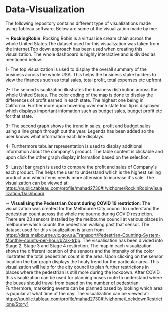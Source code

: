 # Data-Visualization
The following repository contains different type of visualizations made using Tableau software. Below are some of the visualization made by me: 


=> **RockingRobin**: 
Rocking Robin is a virtual ice cream chain across the whole United States.The dataset used for this visualization was taken from the internet.Top down approach has been used when creating this visualization. The whole dashboard is highly interactive and is divided as mentioned below. 

1- The top visualization is used to display the overall summary of the business across the whole USA. This helps the business stake holders to view the finances such as total sales, total profit, total expenses etc  upfront.

2- The second visualization illustrates the business distrbution across the whole United States. The color coding of the map is done to display the differences of profit earned in each state. The highest one being in California. Further more upon hovering over each state tool tip is displayed which displays important infomation such as budget sales, budget profit etc for that state. 

3- The second graph shows the trend in sales, profit and budget sales using a line graph through out the year. Legends has been added so the user knows what information each line displays.

4- Furthermore tabular representation is used to display additional information about the company's product.  The table content is clickable and upon click the other graph display information based on the selection. 

5- Lastyl bar graph is used to compare the profit and sales of Company's each product. The helps the user to understand which is the highest selling product and which items needs more attension to increase it's sale. 
The visualization can be viewed at: https://public.tableau.com/profile/mahad2730#!/vizhome/RockinRobinVisualization/Dashboard

=> **Visualising the Pedestrian Count during COVID 19 restriction**:
The visualization was created for the Melbourne City council to understand the pedestrian count across the whole melbourne during COVID restriction. There are 23 sensors installed by the melbourne council at various places in melbourne which counts the pedestrian walking past that sensor. The dataset used for this visualizaition is taken from https://data.melbourne.vic.gov.au/Transport/Pedestrian-Counting-System-Monthly-counts-per-hour/b2ak-trbp. The visualisation has been divided into Stage 2, Stage 3 and Stage 4 restirction. The map in each visualization shows the different location of the sensors and the intensity of the color illustrates the total pedestrian count in the area. Upon clicking on the sensor location the bar graph displays the houly trend for the particular area. This visualization will help for the city council to plan further restrictions in places where the pedestrian is still more during the lockdown. After COVID this visualization can be used for planning buses route to understand where the buses should travel from based on the number of pedestrian. Furthermore, marketing events can be planned based by looking which area is popular at what time of the day. 
The visualization can be viewed at: https://public.tableau.com/profile/mahad2730#!/vizhome/LockdownRestrictions/Story1

